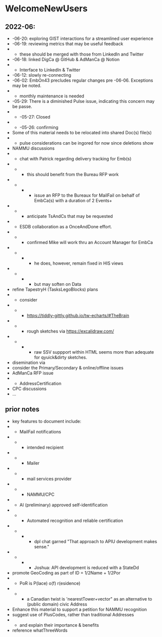 # WelcomeNewUsers
## 2022-06:
* -06-20: exploring GIST interactions for a streamlined user experience
* -06-19: reviewing metrics that may be useful feedback
* * these should be merged with those from LinkedIn and Twitter
* -06-18: linked DigCa @ GitHub & AdManCa @ Notion
* * Interface to LinkedIn & Twitter
* -06-12: slowly re-connecting
* -06-02: EmbOn43 precludes regular changes pre -06-06.  Exceptions may be noted.
* * monthly maintenance is needed
* -05-29: There is a diminished Pulse issue, indicating this concern may be passe.
* * -05-27: Closed
* * -05-26: confirming
* Some of this material needs to be relocated into shared Doc(s) file(s)
* * pulse considerations can be ingored for now since deletions show
* NAMMU discussions
* * chat with Patrick regarding delivery tracking for Emb(s)
* * * this should benefit from the Bureau RFP work
* * * * issue an RFP to the Bureaux for MailFail on behalf of EmbCa(s) with a duration of 2 Events+
* * * anticipate TsAndCs that may be requested
* * ESDB collaboration as a OnceAndDone effort.
* * * confirmed Mike will work thru an Account Manager for EmbCa
* * * * he does, however, remain fixed in HIS views 
* * * * but may soften on Data
* refine TapestryH (TasksLegoBlocks) plans 
* * consider 
* * * https://tiddly-gittly.github.io/tw-echarts/#TheBrain
* * * rough sketches via https://excalidraw.com/
* * * * raw SSV suppport within HTML seems more than adequate for qyuick&dirty sketches.
* disemination via 
* consider the Primary/Secondary & online/offline issues
* AdManCa RFP issue
* * AddressCertification
* CPC discussions
* ...
## prior notes
* key features to document include:
* * MailFail notifications
* * * intended recipient
* * * Mailer
* * * mail services provider
* * * NAMMU/CPC
* * AI (preliminary) approved self-identification
* * * Automated recognition and reliable certification
* * * * dpl chat garned "That approach to APIU development makes sense."
* * * * Joshua: API development is reduced with a StateDd
* promote GeoCoding as part of ID = 1/2Name + 1/2Por
* * PoR is P(lace) o(f) r(esidence)
* * * a Canadian twist is 'nearestTower+vector" as an alternative to (public domain) civic Address
* Enhance this material to support a petition for NAMMU recognition
* suggest use of PlusCodes, rather than traditional Addresses
* * and explain their importance & benefits
* reference whatThreeWords
